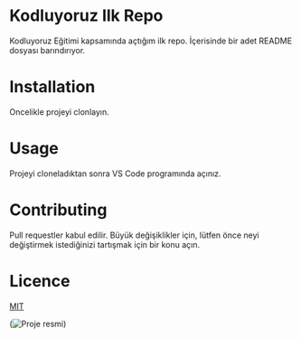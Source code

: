 # Kodluyoruz Ilk Repo

Kodluyoruz Eğitimi kapsamında açtığım ilk repo. İçerisinde bir adet 
README dosyası barındırıyor.

# Installation

Oncelikle projeyi clonlayın.

# Usage

Projeyi cloneladıktan sonra VS Code programında açınız.

# Contributing

Pull requestler kabul edilir. Büyük değişiklikler için, lütfen önce neyi değiştirmek
 istediğinizi tartışmak için bir konu açın.

 # Licence

 [MIT](https://kodluyoruz.org)

 (![Proje resmi](image.png))
